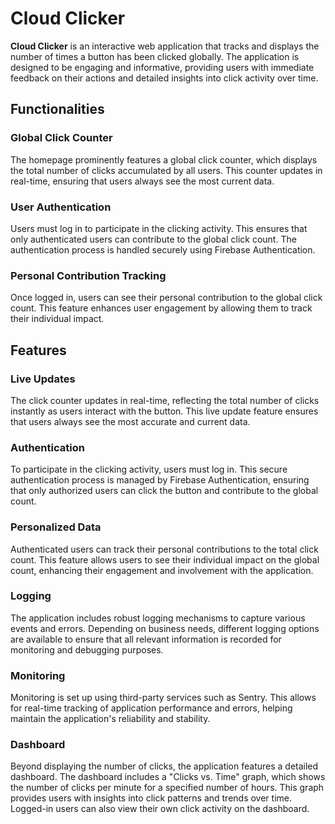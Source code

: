 # Cloud Clicker

**Cloud Clicker** is an interactive web application that tracks and displays the number of times a button has been clicked globally. The application is designed to be engaging and informative, providing users with immediate feedback on their actions and detailed insights into click activity over time.

## Functionalities

### Global Click Counter
The homepage prominently features a global click counter, which displays the total number of clicks accumulated by all users. This counter updates in real-time, ensuring that users always see the most current data.

### User Authentication
Users must log in to participate in the clicking activity. This ensures that only authenticated users can contribute to the global click count. The authentication process is handled securely using Firebase Authentication.

### Personal Contribution Tracking
Once logged in, users can see their personal contribution to the global click count. This feature enhances user engagement by allowing them to track their individual impact.

## Features

### Live Updates
The click counter updates in real-time, reflecting the total number of clicks instantly as users interact with the button. This live update feature ensures that users always see the most accurate and current data.

### Authentication
To participate in the clicking activity, users must log in. This secure authentication process is managed by Firebase Authentication, ensuring that only authorized users can click the button and contribute to the global count.

### Personalized Data
Authenticated users can track their personal contributions to the total click count. This feature allows users to see their individual impact on the global count, enhancing their engagement and involvement with the application.

### Logging
The application includes robust logging mechanisms to capture various events and errors. Depending on business needs, different logging options are available to ensure that all relevant information is recorded for monitoring and debugging purposes.

### Monitoring
Monitoring is set up using third-party services such as Sentry. This allows for real-time tracking of application performance and errors, helping maintain the application's reliability and stability.

### Dashboard
Beyond displaying the number of clicks, the application features a detailed dashboard. The dashboard includes a "Clicks vs. Time" graph, which shows the number of clicks per minute for a specified number of hours. This graph provides users with insights into click patterns and trends over time. Logged-in users can also view their own click activity on the dashboard.
